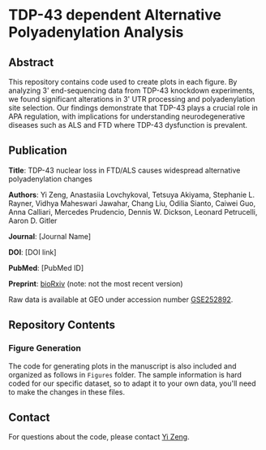 # TDP-43 dependent Alternative Polyadenylation Analysis

## Abstract

This repository contains code used to create plots in each figure. By analyzing 3' end-sequencing data from TDP-43 knockdown experiments, we found significant alterations in 3' UTR processing and polyadenylation site selection. Our findings demonstrate that TDP-43 plays a crucial role in APA regulation, with implications for understanding neurodegenerative diseases such as ALS and FTD where TDP-43 dysfunction is prevalent.

## Publication

**Title**: TDP-43 nuclear loss in FTD/ALS causes widespread alternative polyadenylation changes

**Authors**: Yi Zeng, Anastasiia Lovchykoval, Tetsuya Akiyama, Stephanie L. Rayner, Vidhya Maheswari Jawahar, Chang Liu, Odilia Sianto, Caiwei Guo, Anna Calliari, Mercedes Prudencio, Dennis W. Dickson, Leonard Petrucelli, Aaron D. Gitler

**Journal**: [Journal Name]

**DOI**: [DOI link]

**PubMed**: [PubMed ID]

**Preprint**: [bioRxiv](https://www.biorxiv.org/content/10.1101/2024.01.22.575730v1.full) (note: not the most recent version)

Raw data is available at GEO under accession number [GSE252892](https://www.ncbi.nlm.nih.gov/geo/query/acc.cgi?acc=GSE252892).

## Repository Contents

### Figure Generation

The code for generating plots in the manuscript is also included and organized as follows in `Figures` folder. The sample information is hard coded for our specific dataset, so to adapt it to your own data, you'll need to make the changes in these files.

## Contact

For questions about the code, please contact [Yi Zeng](to:yizeng8@stanford.edu).


